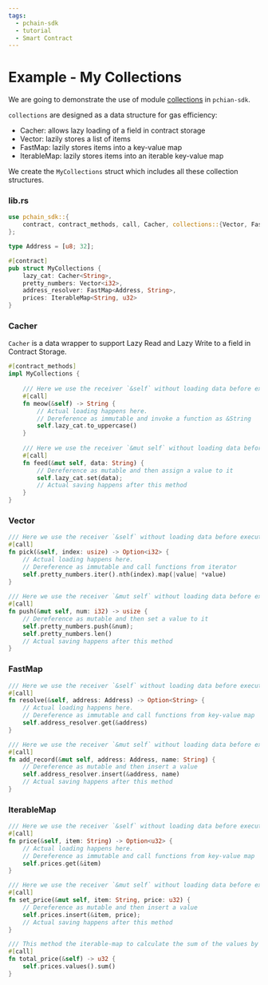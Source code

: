 ```yaml
---
tags:
  - pchain-sdk
  - tutorial
  - Smart Contract
---
```


# Example - My Collections

We are going to demonstrate the use of module [collections](https://github.com/parallelchain-io/pchain-sdk/blob/main/README.md#storage-and-collections) in `pchian-sdk`.

`collections` are designed as a data structure for gas efficiency:

- Cacher: allows lazy loading of a field in contract storage
- Vector: lazily stores a list of items
- FastMap: lazily stores items into a key-value map
- IterableMap: lazily stores items into an iterable key-value map

We create the `MyCollections` struct which includes all these collection structures.


### lib.rs
```rust
use pchain_sdk::{
    contract, contract_methods, call, Cacher, collections::{Vector, FastMap, IterableMap}
};

type Address = [u8; 32];

#[contract]
pub struct MyCollections {
    lazy_cat: Cacher<String>,
    pretty_numbers: Vector<i32>,
    address_resolver: FastMap<Address, String>,
    prices: IterableMap<String, u32>
}
```

### Cacher
`Cacher` is a data wrapper to support Lazy Read and Lazy Write to a field in Contract Storage.

```rust
#[contract_methods]
impl MyCollections {
     
    /// Here we use the receiver `&self` without loading data before executing this method. 
    #[call]
    fn meow(&self) -> String {
        // Actual loading happens here. 
        // Dereference as immutable and invoke a function as &String
        self.lazy_cat.to_uppercase()
    }
 
    /// Here we use the receiver `&mut self` without loading data before executing this method. 
    #[call]
    fn feed(&mut self, data: String) {
        // Dereference as mutable and then assign a value to it
        self.lazy_cat.set(data);
        // Actual saving happens after this method
    }
}
```

### Vector

``` rust
/// Here we use the receiver `&self` without loading data before executing this method. 
#[call]
fn pick(&self, index: usize) -> Option<i32> {
    // Actual loading happens here. 
    // Dereference as immutable and call functions from iterator
    self.pretty_numbers.iter().nth(index).map(|value| *value)
}
 
/// Here we use the receiver `&mut self` without loading data before executing this method. 
#[call]
fn push(&mut self, num: i32) -> usize {
    // Dereference as mutable and then set a value to it
    self.pretty_numbers.push(&num);
    self.pretty_numbers.len()
    // Actual saving happens after this method
}
```

### FastMap
```rust
/// Here we use the receiver `&self` without loading data before executing this method. 
#[call]
fn resolve(&self, address: Address) -> Option<String> {
    // Actual loading happens here. 
    // Dereference as immutable and call functions from key-value map
    self.address_resolver.get(&address)
}

/// Here we use the receiver `&mut self` without loading data before executing this method. 
#[call]
fn add_record(&mut self, address: Address, name: String) {
    // Dereference as mutable and then insert a value
    self.address_resolver.insert(&address, name)
    // Actual saving happens after this method
}
```

### IterableMap
```rust
/// Here we use the receiver `&self` without loading data before executing this method. 
#[call]
fn price(&self, item: String) -> Option<u32> {
    // Actual loading happens here. 
    // Dereference as immutable and call functions from key-value map
    self.prices.get(&item)
}

/// Here we use the receiver `&mut self` without loading data before executing this method. 
#[call]
fn set_price(&mut self, item: String, price: u32) {
    // Dereference as mutable and then insert a value
    self.prices.insert(&item, price);
    // Actual saving happens after this method
}

/// This method the iterable-map to calculate the sum of the values by iterating each item.
#[call]
fn total_price(&self) -> u32 {
    self.prices.values().sum()
}

```